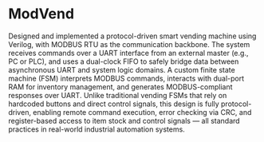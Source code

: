 # ModVend
Designed and implemented a protocol-driven smart vending machine using Verilog, with MODBUS RTU as the communication backbone. The system receives commands over a UART interface from an external master (e.g., PC or PLC), and uses a dual-clock FIFO to safely bridge data between asynchronous UART and system logic domains. A custom finite state machine (FSM) interprets MODBUS commands, interacts with dual-port RAM for inventory management, and generates MODBUS-compliant responses over UART.
Unlike traditional vending FSMs that rely on hardcoded buttons and direct control signals, this design is fully protocol-driven, enabling remote command execution, error checking via CRC, and register-based access to item stock and control signals — all standard practices in real-world industrial automation systems.
